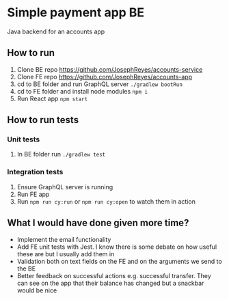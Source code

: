 # Simple payment app BE
Java backend for an accounts app

## How to run
1. Clone BE repo https://github.com/JosephReyes/accounts-service
2. Clone FE repo https://github.com/JosephReyes/accounts-app
3. cd to BE folder and run GraphQL server `./gradlew bootRun`
4. cd to FE folder and install node modules `npm i`
5. Run React app `npm start`

## How to run tests
### Unit tests
1. In BE folder run `./gradlew test`

### Integration tests
1. Ensure GraphQL server is running
2. Run FE app
3. Run `npm run cy:run` or `npm run cy:open` to watch them in action

## What I would have done given more time?
* Implement the email functionality
* Add FE unit tests with Jest. I know there is some debate on how useful these are but I usually add them in
* Validation both on text fields on the FE and on the arguments we send to the BE
* Better feedback on successful actions e.g. successful transfer. They can see on the app that their balance has changed but a snackbar would be nice
